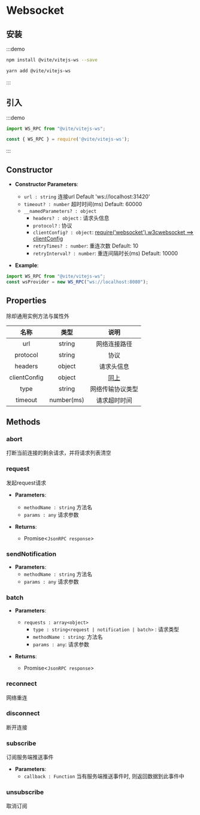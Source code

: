 # Websocket

## 安装

:::demo
```bash tab:npm
npm install @vite/vitejs-ws --save
```

```bash tab:yarn
yarn add @vite/vitejs-ws
```
:::

## 引入

:::demo
```javascript tab:ES6
import WS_RPC from "@vite/vitejs-ws";
```

```javascript tab:require
const { WS_RPC } = require('@vite/vitejs-ws');
```
:::

## Constructor

- **Constructor Parameters**: 
    * `url : string` 连接url Default 'ws://localhost:31420'
    * `timeout? : number` 超时时间(ms) Default: 60000
    * `__namedParameters? : object` 
        - `headers? : object` : 请求头信息
        - `protocol?` : 协议
        - `clientConfig? : object`: [require('websocket').w3cwebsocket ==> clientConfig](https://github.com/theturtle32/WebSocket-Node/blob/58f301a6e245ee25c4ca50dbd6e3d30c69c9d3d1/docs/WebSocketClient.md)
        - `retryTimes? : number`: 重连次数 Default: 10
        - `retryInterval? : number`: 重连间隔时长(ms) Default: 10000

- **Example**:
```javascript
import WS_RPC from "@vite/vitejs-ws";
const wsProvider = new WS_RPC("ws://localhost:8080");
```

## Properties
除却通用实例方法与属性外

|  名称  | 类型 | 说明 |
|:------------:|:-----:|:-----:|
| url | string | 网络连接路径 |
| protocol | string | 协议 |
| headers | object | 请求头信息 |
| clientConfig | object | [同上](https://github.com/theturtle32/WebSocket-Node/blob/58f301a6e245ee25c4ca50dbd6e3d30c69c9d3d1/docs/WebSocketClient.md)|
| type |  string | 网络传输协议类型 |
| timeout | number(ms) | 请求超时时间 |

## Methods

### abort
打断当前连接的剩余请求，并将请求列表清空

### request
发起request请求

- **Parameters**: 
  * `methodName : string` 方法名
  * `params : any` 请求参数

- **Returns**:
    - Promise<`JsonRPC response`>

### sendNotification

- **Parameters**: 
  * `methodName : string` 方法名
  * `params : any` 请求参数

### batch

- **Parameters**: 
  * `requests : array<object>` 
	- `type : string<request | notification | batch>` : 请求类型
    - `methodName : string`: 方法名
    - `params : any`: 请求参数

- **Returns**:
    - Promise<`JsonRPC response`>

### reconnect
网络重连

### disconnect
断开连接

### subscribe
订阅服务端推送事件

- **Parameters**: 
  * `callback : Function` 当有服务端推送事件时, 则返回数据到此事件中

### unsubscribe
取消订阅
